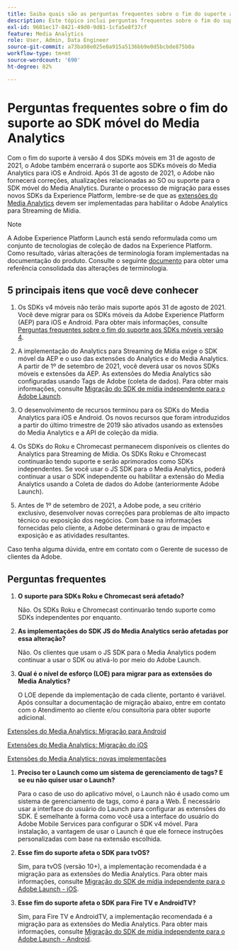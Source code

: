 ```yaml
---
title: Saiba quais são as perguntas frequentes sobre o fim do suporte ao SDK do Media Analytics
description: Este tópico inclui perguntas frequentes sobre o fim do suporte para SDKs do Media Analytics.
exl-id: 9601ec17-8421-49d0-9d81-1cfa5e8f37cf
feature: Media Analytics
role: User, Admin, Data Engineer
source-git-commit: a73ba98e025e0a915a5136bb9e0d5bcbde875b0a
workflow-type: tm+mt
source-wordcount: '690'
ht-degree: 82%

---
```


# Perguntas frequentes sobre o fim do suporte ao SDK móvel do Media Analytics

Com o fim do suporte à versão 4 dos SDKs móveis em 31 de agosto de 2021, o Adobe também encerrará o suporte aos SDKs móveis do Media Analytics para iOS e Android. Após 31 de agosto de 2021, o Adobe não fornecerá correções, atualizações relacionadas ao SO ou suporte para o SDK móvel do Media Analytics.  Durante o processo de migração para esses novos SDKs da Experience Platform, lembre-se de que as [extensões do Media Analytics](https://aep-sdks.gitbook.io/docs/using-mobile-extensions/adobe-media-analytics) devem ser implementadas para habilitar o Adobe Analytics para Streaming de Mídia.

>[!NOTE]
>A Adobe Experience Platform Launch está sendo reformulada como um conjunto de tecnologias de coleção de dados na Experience Platform. Como resultado, várias alterações de terminologia foram implementadas na documentação do produto. Consulte o seguinte [documento](https://experienceleague.adobe.com/docs/experience-platform/tags/term-updates.html?lang=pt-BR) para obter uma referência consolidada das alterações de terminologia.


## 5 principais itens que você deve conhecer

1. Os SDKs v4 móveis não terão mais suporte após 31 de agosto de 2021. Você deve migrar para os SDKs móveis da Adobe Experience Platform (AEP) para iOS e Android. Para obter mais informações, consulte [Perguntas frequentes sobre o fim do suporte aos SDKs móveis versão 4](https://aep-sdks.gitbook.io/docs/version-4-sdk-end-of-support-faq).

1. A implementação do Analytics para Streaming de Mídia exige o SDK móvel da AEP e o uso das extensões do Analytics e do Media Analytics. A partir de 1º de setembro de 2021, você deverá usar os novos SDKs móveis e extensões da AEP.  As extensões do Media Analytics são configuradas usando Tags de Adobe (coleta de dados).  Para obter mais informações, consulte [Migração do SDK de mídia independente para o Adobe Launch](/help/legacy/sdk-to-launch/sdk-to-launch-migration.md).

1. O desenvolvimento de recursos terminou para os SDKs do Media Analytics para iOS e Android.  Os novos recursos que foram introduzidos a partir do último trimestre de 2019 são ativados usando as extensões do Media Analytics e a API de coleção da mídia.

1. Os SDKs do Roku e Chromecast permanecem disponíveis os clientes do Analytics para Streaming de Mídia. Os SDKs Roku e Chromecast continuarão tendo suporte e serão aprimorados como SDKs independentes.  Se você usar o JS SDK para o Media Analytics, poderá continuar a usar o SDK independente ou habilitar a extensão do Media Analytics usando a Coleta de dados do Adobe (anteriormente Adobe Launch).

1. Antes de 1º de setembro de 2021, a Adobe pode, a seu critério exclusivo, desenvolver novas correções para problemas de alto impacto técnico ou exposição dos negócios. Com base na informações fornecidas pelo cliente, a Adobe determinará o grau de impacto e exposição e as atividades resultantes.

Caso tenha alguma dúvida, entre em contato com o Gerente de sucesso de clientes da Adobe.

## Perguntas frequentes

1. **O suporte para SDKs Roku e Chromecast será afetado? &#x200B;**

   Não.  Os SDKs Roku e Chromecast continuarão tendo suporte como SDKs independentes por enquanto.

1. **As implementações do SDK JS do Media Analytics serão afetadas por essa alteração? &#x200B;**

   Não.  Os clientes que usam o JS SDK para o Media Analytics podem continuar a usar o SDK ou ativá-lo por meio do Adobe Launch.
&#x200B;
1. **Qual é o nível de esforço (LOE) para migrar para as extensões do Media Analytics? &#x200B;**

   O LOE depende da implementação de cada cliente, portanto é variável.  Após consultar a documentação de migração abaixo, entre em contato com o Atendimento ao cliente e/ou consultoria para obter suporte adicional.

[Extensões do Media Analytics: Migração para Android](/help/legacy/sdk-to-launch/sdk-to-launch-migration-platforms/sdk-to-launch-migration-android.md)

[Extensões do Media Analytics: Migração do iOS](/help/legacy/sdk-to-launch/sdk-to-launch-migration-platforms/sdk-to-launch-migration-ios.md)

   [Extensões do Media Analytics: novas implementações](https://aep-sdks.gitbook.io/docs/using-mobile-extensions/adobe-media-analytics)

1. **Preciso ter o Launch como um sistema de gerenciamento de tags? E se eu não quiser usar o Launch?**

   Para o caso de uso do aplicativo móvel, o Launch não é usado como um sistema de gerenciamento de tags, como é para a Web.  É necessário usar a interface do usuário do Launch para configurar as extensões do SDK. É semelhante à forma como você usa a interface do usuário do Adobe Mobile Services para configurar o SDK v4 móvel. Para instalação, a vantagem de usar o Launch é que ele fornece instruções personalizadas com base na extensão escolhida.

1. **Esse fim do suporte afeta o SDK para tvOS?**

   Sim, para tvOS (versão 10+), a implementação recomendada é a migração para as extensões do Media Analytics.  Para obter mais informações, consulte [Migração do SDK de mídia independente para o Adobe Launch - iOS](/help/legacy/sdk-to-launch/sdk-to-launch-migration-platforms/sdk-to-launch-migration-ios.md).

1. **Esse fim do suporte afeta o SDK para Fire TV e AndroidTV? &#x200B;**

   Sim, para Fire TV e AndroidTV, a implementação recomendada é a migração para as extensões do Media Analytics.  Para obter mais informações, consulte [Migração do SDK de mídia independente para o Adobe Launch - Android](/help/legacy/sdk-to-launch/sdk-to-launch-migration-platforms/sdk-to-launch-migration-android.md).
